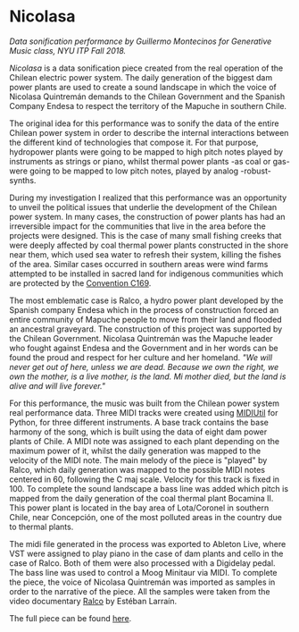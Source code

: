 # Nicolasa
*Data sonification performance by Guillermo Montecinos for Generative Music class, NYU ITP Fall 2018.*

*Nicolasa* is a data sonification piece created from the real operation of the Chilean electric power system. The daily generation of the biggest dam power plants are used to create a sound landscape in which the voice of Nicolasa Quintremán demands to the Chilean Government and the Spanish Company Endesa to respect the territory of the Mapuche in southern Chile.

The original idea for this performance was to sonify the data of the entire Chilean power system in order to describe the internal interactions between the different kind of technologies that compose it. For that purpose, hydropower plants were going to be mapped to high pitch notes played by instruments as strings or piano, whilst thermal power plants -as coal or gas- were going to be mapped to low pitch notes, played by analog -robust- synths.

During my investigation I realized that this performance was an opportunity to unveil the political issues that underlie the development of the Chilean power system. In many cases, the construction of power plants has had an irreversible impact for the communities that live in the area before the projects were designed. This is the case of many small fishing creeks that were deeply affected by coal thermal power plants constructed in the shore near them, which used sea water to refresh their system, killing the fishes of the area. Similar cases occurred in southern areas were wind farms attempted to be installed in sacred land for indigenous communities which are protected by the [Convention C169](https://www.ilo.org/dyn/normlex/en/f?p=NORMLEXPUB:12100:0::NO::P12100_ILO_CODE:C169).

The most emblematic case is Ralco, a hydro power plant developed by the Spanish company Endesa which in the process of construction forced an entire community of Mapuche people to move from their land and flooded an ancestral graveyard. The construction of this project was supported by the Chilean Government.
Nicolasa Quintremán was the Mapuche leader who fought against Endesa and the Government and in her words can be found the proud and respect for her culture and her homeland. *"We will never get out of here, unless we are dead. Because we own the right, we own the mother, is a live mother, is the land. Mi mother died, but the land is alive and will live forever."*

For this performance, the music was built from the Chilean power system real performance data. Three MIDI tracks were created using [MIDIUtil](https://pypi.org/project/MIDIUtil/) for Python, for three different instruments. A base track contains the base harmony of the song, which is built using the data of eight dam power plants of Chile. A MIDI note was assigned to each plant depending on the maximum power of it, whilst the daily generation was mapped to the velocity of the MIDI note.
The main melody of the piece is "played" by Ralco, which daily generation was mapped to the possible MIDI notes centered in 60, following the C maj scale. Velocity for this track is fixed in 100.
To complete the sound landscape a bass line was added which pitch is mapped from the daily generation of the coal thermal plant Bocamina II. This power plant is located in the bay area of Lota/Coronel in southern Chile, near Concepción, one of the most polluted areas in the country due to thermal plants.

The midi file generated in the process was exported to Ableton Live, where VST were assigned to play piano in the case of dam plants and cello in the case of Ralco. Both of them were also processed with a Digidelay pedal. The bass line was used to control a Moog Minitaur via MIDI. To complete the piece, the voice of Nicolasa Quintremán was imported as samples in order to the narrative of the piece. All the samples were taken from the video documentary [Ralco](https://www.youtube.com/watch?v=qci-M7_Xmo8) by Estéban Larraín.

The full piece can be found [here](https://soundcloud.com/guillemontecinos/nicolasa).
